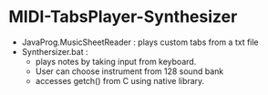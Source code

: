 # MIDI-TabsPlayer-Synthesizer

* JavaProg.MusicSheetReader : plays custom tabs from a txt file
* Synthersizer.bat :
  * plays notes by taking input from keyboard.
  * User can choose instrument from 128 sound bank
  * accesses getch() from C using native library.
